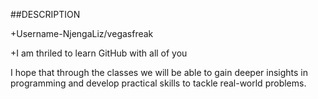 ##DESCRIPTION

+Username-NjengaLiz/vegasfreak

+I am thriled to learn GitHub with all of you

I hope that through the classes we will be able to gain deeper insights in programming and develop practical skills to tackle real-world problems.

